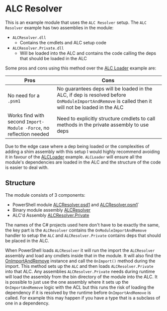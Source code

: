 # ALC Resolver
This is an example module that uses the `ALC Resolver` setup.
The `ALC Resolver` example has two assemblies in the module:

+ `ALCResolver.dll`
  + Contains the cmdlets and ALC setup code
+ `ALCResolver.Private.dll`
  + Will be loaded into the ALC and contains the code calling the deps that should be loaded in the ALC

Some pros and cons using this method over the [ALC Loader](../ALCLoader/README.md) example are:

|Pros|Cons|
|-|-|
|No need for a `.psm1`|No guarantees deps will be loaded in the ALC, if dep is resolved before `OnModuleImportAndRemove` is called then it will not be loaded in the ALC|
|Works find with second `Import-Module -Force`, no reflection needed|Need to explicitly structure cmdlets to call methods in the private assembly to use deps|

Due to the edge case where a dep being loaded or the complexities of adding a shim assembly with this setup I would highly recommend avoiding it in favour of the [ALCLoader](../ALCLoader/README.md) example.
`ALCLoader` will ensure all the module's dependencies are loaded in the ALC and the structure of the code is easier to deal with.

## Structure
The module consists of 3 components:

+ PowerShell module [ALCResolver.psd1](./module/ALCResolver.psd1) and [ALCResolver.psm1](./module/ALCResolver.psm1)`
+ Binary module assembly [ALCResolver](./src/ALCResolver/)
+ ALC'd Assembly [ALCResolver.Private](./src/ALCResolver.Private/)

The names of the C# projects used here don't have to be exactly the same, the key part is the `ALCResolver` contains the `OnModuleImportAndRemove` handler to setup the `ALC` and `ALCResolver.Private` contains deps that should be placed in the ALC.

When PowerShell loads `ALCResolver` it will run the import the `ALCResolver` assembly and load any cmdlets inside that in the module.
It will also find the [OnImportAndRemove](./src/ALCResolver/OnImportAndRemove.cs) instance and call the `OnImport()` method during the import.
This method sets up the `ALC` and then loads `ALCResolver.Private` into that ALC.
Any assemblies `ALCResolver.Private` needs during runtime will load the assembly from the bin directory of the module into the ALC.
It is possible to just use the one assembly where it sets up the `OnImportAndRemove` logic with the ACL but this runs the risk of loading the dependency if it is resolved by the runtime before `OnImportAndRemove` is called.
For example this may happen if you have a type that is a subclass of one in a dependency.
